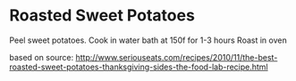 # Roasted Sweet Potatoes
Peel sweet potatoes.
Cook in water bath at 150f for 1-3 hours
Roast in oven


based on source: http://www.seriouseats.com/recipes/2010/11/the-best-roasted-sweet-potatoes-thanksgiving-sides-the-food-lab-recipe.html
